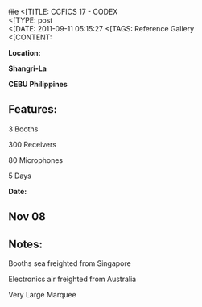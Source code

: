 ~~file~~
<[TITLE: 	CCFICS 17 - CODEX	
<[TYPE: 	post	
<[DATE: 	2011-09-11 05:15:27	
<[TAGS: 	Reference Gallery	
<[CONTENT: 	

**Location:**



<strong>Shangri-La



CEBU Philippines</strong>

## Features:


3 Booths



300 Receivers



80 Microphones



5 Days


**Date:**

## Nov 08
## Notes:


Booths sea freighted from Singapore



Electronics air freighted from Australia



Very Large Marquee







<a href="http://congressrental.com.au/wp-content/uploads/2011/09/left_side_room.jpg">




<a href="http://congressrental.com.au/wp-content/uploads/2011/09/right_side_room.jpg">





<a href="http://congressrental.com.au/wp-content/uploads/2011/09/3_booth_view.jpg">





<a href="http://congressrental.com.au/wp-content/uploads/2011/09/front_view.jpg">







